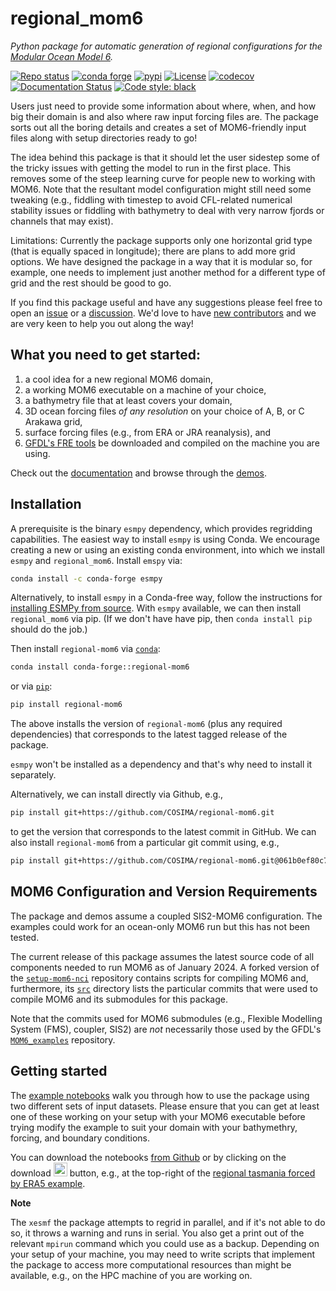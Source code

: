 # regional_mom6

*Python package for automatic generation of regional configurations for the [Modular Ocean Model 6](https://github.com/mom-ocean/MOM6).*

[![Repo status](https://www.repostatus.org/badges/latest/active.svg?style=flat-square)](https://www.repostatus.org/#active)
[![conda forge](https://img.shields.io/conda/vn/conda-forge/regional-mom6.svg)](https://anaconda.org/conda-forge/regional-mom6)
[![pypi](https://badge.fury.io/py/regional-mom6.svg)](https://badge.fury.io/py/regional-mom6)
[![License](https://img.shields.io/badge/License-MIT-blue.svg?style=flat-square)](https://mit-license.org)
[![codecov](https://codecov.io/gh/COSIMA/regional-mom6/branch/main/graph/badge.svg?token=7OEZ1UZRY4)](https://codecov.io/gh/COSIMA/regional-mom6)
[![Documentation Status](https://readthedocs.org/projects/regional-mom6/badge/?version=latest)](https://regional-mom6.readthedocs.io/en/latest/?badge=latest)
[![Code style: black](https://img.shields.io/badge/code%20style-black-000000.svg)](https://github.com/psf/black)

Users just need to provide some information about where, when, and how big their domain is and also where raw input forcing files are. The package sorts out all the boring details and creates a set of MOM6-friendly input files along with setup directories ready to go! 

The idea behind this package is that it should let the user sidestep some of the tricky issues with getting the model to run in the first place. This removes some of the steep learning curve for people new to working with MOM6. Note that the resultant model configuration might still need some tweaking (e.g., fiddling with timestep to avoid CFL-related numerical stability issues or fiddling with bathymetry to deal with very narrow fjords or channels that may exist).

Limitations: Currently the package supports only one horizontal grid type (that is equally spaced in longitude); there are plans to add more grid options. We have designed the package in a way that it is modular so, for example, one needs to implement just another method for a different type of grid and the rest should be good to go.

If you find this package useful and have any suggestions please feel free to open an [issue](https://github.com/COSIMA/regional-mom6/issues) or a [discussion](https://github.com/COSIMA/regional-mom6/discussions). We'd love to have [new contributors](https://regional-mom6.readthedocs.io/en/latest/contributing.html) and we are very keen to help you out along the way!

## What you need to get started:
1. a cool idea for a new regional MOM6 domain,
2. a working MOM6 executable on a machine of your choice, 
3. a bathymetry file that at least covers your domain,
4. 3D ocean forcing files *of any resolution* on your choice of A, B, or C Arakawa grid,
5. surface forcing files (e.g., from ERA or JRA reanalysis), and
6. [GFDL's FRE tools](https://github.com/NOAA-GFDL/FRE-NCtools) be downloaded and compiled on the machine you are using.

Check out the [documentation](https://regional-mom6.readthedocs.io/en/latest/) and browse through the [demos](https://regional-mom6.readthedocs.io/en/latest/demos.html).

## Installation

A prerequisite is the binary `esmpy` dependency, which provides regridding capabilities. The easiest way to install `esmpy` is using Conda.
We encourage creating a new or using an existing conda environment, into which we install `esmpy` and `regional_mom6`.
Install `emspy` via:

```bash
conda install -c conda-forge esmpy
```

Alternatively, to install `esmpy` in a Conda-free way, follow the instructions for [installing ESMPy from
source](https://earthsystemmodeling.org/esmpy_doc/release/latest/html/install.html#installing-esmpy-from-source).
With `esmpy` available, we can then install `regional_mom6` via pip. (If we don't have have pip, then
`conda install pip` should do the job.)

Then install `regional-mom6` via [`conda`](https://anaconda.org/conda-forge/regional-mom6):

```bash
conda install conda-forge::regional-mom6
```

or via [`pip`](https://badge.fury.io/py/regional-mom6):

```bash
pip install regional-mom6
```

The above installs the version of `regional-mom6` (plus any required dependencies) that corresponds to the latest tagged release of the package.

`esmpy` won't be installed as a dependency and that's why need to install it separately.

Alternatively, we can install directly via Github, e.g., 

```bash
pip install git+https://github.com/COSIMA/regional-mom6.git
```

to get the version that corresponds to the latest commit in GitHub.
We can also install `regional-mom6` from a particular git commit using, e.g.,

```bash
pip install git+https://github.com/COSIMA/regional-mom6.git@061b0ef80c7cbc04de0566df329c4ea472002f7e
```

## MOM6 Configuration and Version Requirements

The package and demos assume a coupled SIS2-MOM6 configuration.
The examples could work for an ocean-only MOM6 run but this has not been tested. 

The current release of this package assumes the latest source code of all components needed to run MOM6 as of
January 2024. A forked version of the [`setup-mom6-nci`](https://github.com/ashjbarnes/setup-mom6-nci) repository
contains scripts for compiling MOM6 and, furthermore, its [`src`](https://github.com/ashjbarnes/setup-mom6-nci/tree/setup-mom6/src)
directory lists the particular commits that were used to compile MOM6 and its submodules for this package.

Note that the commits used for MOM6 submodules (e.g., Flexible Modelling System (FMS), coupler, SIS2) are _not_
necessarily those used by the GFDL's [`MOM6_examples`](https://github.com/NOAA-GFDL/MOM6-examples) repository.

## Getting started


The [example notebooks](https://regional-mom6.readthedocs.io/en/latest/demos.html) walk you through how to use
the package using two different sets of input datasets.
Please ensure that you can get at least one of these working on your setup with your MOM6 executable before trying modify the example to suit your domain with your bathymethry, forcing, and boundary conditions.

You can download the notebooks [from Github](https://github.com/COSIMA/regional-mom6/tree/ncc/installation/demos) or by clicking on the download <img width="22" alt="download" src="https://github.com/COSIMA/regional-mom6/assets/7112768/2c1ae149-c6a8-4395-ab09-2f77588008d9"> button, e.g., at the top-right of the [regional tasmania forced by ERA5 example](https://regional-mom6.readthedocs.io/en/latest/demo_notebooks/reanalysis-forced.html).

**Note**

The `xesmf` the package attempts to regrid in parallel, and if it's not able to do so, it throws a warning and
runs in serial. You also get a print out of the relevant `mpirun` command which you could use as a backup.
Depending on your setup of your machine, you may need to write scripts that implement the package to access more
computational resources than might be available, e.g., on the HPC machine of you are working on.
